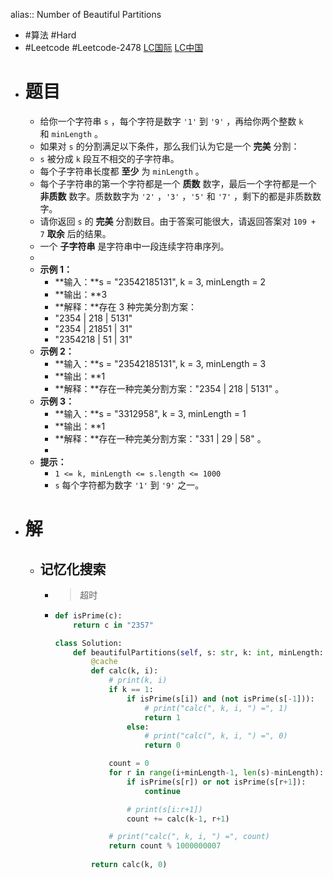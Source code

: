 alias:: Number of Beautiful Partitions

- #算法 #Hard
- #Leetcode #Leetcode-2478 [LC国际](https://leetcode.com/problems/number-of-beautiful-partitions/) [LC中国](https://leetcode.cn/problems/number-of-beautiful-partitions/)
- # 题目
	- 给你一个字符串 `s` ，每个字符是数字 `'1'` 到 `'9'` ，再给你两个整数 `k` 和 `minLength` 。
	- 如果对 `s` 的分割满足以下条件，那么我们认为它是一个 **完美** 分割：
	- `s` 被分成 `k` 段互不相交的子字符串。
	- 每个子字符串长度都 **至少** 为 `minLength` 。
	- 每个子字符串的第一个字符都是一个 **质数** 数字，最后一个字符都是一个 **非质数** 数字。质数数字为 `'2'` ，`'3'` ，`'5'` 和 `'7'` ，剩下的都是非质数数字。
	- 请你返回 `s` 的 **完美** 分割数目。由于答案可能很大，请返回答案对 `109 + 7` **取余** 后的结果。
	- 一个 **子字符串** 是字符串中一段连续字符串序列。
	-
	- **示例 1：**
		- **输入：**s = "23542185131", k = 3, minLength = 2
		- **输出：**3
		- **解释：**存在 3 种完美分割方案：
		- "2354 | 218 | 5131"
		- "2354 | 21851 | 31"
		- "2354218 | 51 | 31"
	- **示例 2：**
		- **输入：**s = "23542185131", k = 3, minLength = 3
		- **输出：**1
		- **解释：**存在一种完美分割方案："2354 | 218 | 5131" 。
	- **示例 3：**
		- **输入：**s = "3312958", k = 3, minLength = 1
		- **输出：**1
		- **解释：**存在一种完美分割方案："331 | 29 | 58" 。
		-
	- **提示：**
		- `1 <= k, minLength <= s.length <= 1000`
		- `s` 每个字符都为数字 `'1'` 到 `'9'` 之一。
- # 解
	- ## 记忆化搜索
		- > 超时
		- ```python
		  def isPrime(c):
		      return c in "2357"
		  
		  class Solution:
		      def beautifulPartitions(self, s: str, k: int, minLength: int) -> int:
		          @cache
		          def calc(k, i):
		              # print(k, i)
		              if k == 1:
		                  if isPrime(s[i]) and (not isPrime(s[-1])):
		                      # print("calc(", k, i, ") =", 1)
		                      return 1
		                  else:
		                      # print("calc(", k, i, ") =", 0)
		                      return 0    
		  
		              count = 0
		              for r in range(i+minLength-1, len(s)-minLength):        
		                  if isPrime(s[r]) or not isPrime(s[r+1]):
		                      continue
		  
		                  # print(s[i:r+1])
		                  count += calc(k-1, r+1)
		  
		              # print("calc(", k, i, ") =", count)
		              return count % 1000000007
		          
		          return calc(k, 0)
		  ```